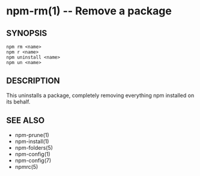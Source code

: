npm-rm(1) -- Remove a package
=============================






















<extoc></extoc>

## SYNOPSIS

    npm rm <name>
    npm r <name>
    npm uninstall <name>
    npm un <name>

## DESCRIPTION

This uninstalls a package, completely removing everything npm installed
on its behalf.

## SEE ALSO

* npm-prune(1)
* npm-install(1)
* npm-folders(5)
* npm-config(1)
* npm-config(7)
* npmrc(5)
